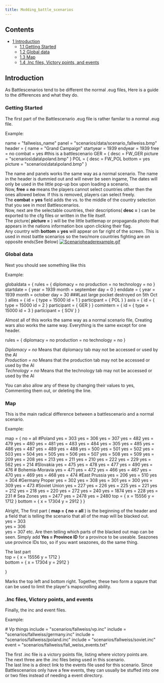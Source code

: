 ```yaml
---
title: Modding_battle_scenarios
---
```


## Contents

- [1 Introduction](#Introduction)
  - [1.1 Getting Started](#Getting_Started)
  - [1.2 Global data](#Global_data)
  - [1.3 Map](#Map)
  - [1.4 .Inc files, Victory points, and events](#.Inc_files.2C_Victory_points.2C_and_events)

## Introduction

As Battlescenarios tend to be different the normal .eug files, Here is a guide to the differences and what they do.

### Getting Started

The first part of the Battlescenario .eug file is rather familar to a normal .eug file.

Example:

name = "fallweiss_name" panel = "scenarios/data/scenario_fallweiss.bmp" header = { name = "Grand Campaign" startyear = 1939 endyear = 1939 free = no combat = yes #this is a battlescenario GER = { desc = FW_GER picture = "scenarios\\data\\poland.bmp" } POL = { desc = FW_POL bottom = yes picture = "scenarios\\data\\poland.bmp" }

The name and panels works the same way as a normal scenario. The name in the header is dummied out and will never be seen ingame, The dates will only be used in the little pop-up box upon loading a scenario.  
Now, **free = no** means the players cannot select countries other then the ones allowed below. If this is removed, players can select freely.  
The **combat = yes** field adds the vs. to the middle of the country selection that you see in most Battlescenarios.  
Now, next are the selectable countries, their descriptions( **desc =** ) can be exported to the cfg files or written in the file itself.  
The picture( **picture =** ) will be the little battlemap or propaganda photo that appears in the nations information box upon clicking their flag.  
Any country with **bottom = yes** will appear on far right of the screen. This is used in most battle scenarios so the two/more countries fighting are on opposite ends(See Below) [![Scenarioheaderexample.gif](/images/d/d1/Scenarioheaderexample.gif)](/wiki/File:Scenarioheaderexample.gif)

### Global data

Next you should see something like this

Example:

globaldata = { rules = { diplomacy = no production = no technology = no } startdate = { year = 1939 month = september day = 0 } enddate = { year = 1939 month = october day = 30 ###Last large pocket destroyed on 5th Oct } allies = { id = { type = 15000 id = 1 } participant = { POL } } axis = { id = { type = 15000 id = 2 } participant = { GER } } comintern = { id = { type = 15000 id = 3 } participant = { SOV } }

Almost all of this works the same way as a normal scenario file, Creating wars also works the same way. Everything is the same except for one header.

rules = { diplomacy = no production = no technology = no }

_Diplomacy = no_ Means that diplomacy tab may not be accessed or used by the AI  
_Production = no_ Means that the production tab may not be accessed or used by the AI  
_Technology = no_ Means that the technology tab may not be accessed or used by the AI

You can also allow any of these by changing their values to yes, Commenting them out, or deleting the line.

### Map

This is the main radical difference between a battlescenario and a normal scenario.

Example:

map = { no = all #Poland yes = 303 yes = 306 yes = 307 yes = 482 yes = 479 yes = 480 yes = 481 yes = 483 yes = 484 yes = 305 yes = 485 yes = 486 yes = 487 yes = 489 yes = 488 yes = 500 yes = 501 yes = 502 yes = 503 yes = 504 yes = 505 yes = 506 yes = 507 yes = 508 yes = 509 yes = 209 yes = 208 yes = 213 yes = 211 yes = 210 yes = 222 yes = 229 yes = 562 yes = 214 #Slovakia yes = 475 yes = 478 yes = 477 yes = 490 yes = 476 # Bohemia-Moravia yes = 471 yes = 472 yes = 466 yes = 467 yes = 470 yes = 469 yes = 468 yes = 474 #East Prussia yes = 206 yes = 510 yes = 304 #Germany Proper yes = 302 yes = 308 yes = 301 yes = 300 yes = 309 yes = 473 #Soviet Union yes = 227 yes = 226 yes = 225 yes = 221 yes = 212 yes = 218 yes = 220 yes = 272 yes = 240 yes = 1874 yes = 228 yes = 231 # Sea Zones yes = 2477 yes = 2478 yes = 2480 top = { x = 15556 y = 1712 } bottom = { x = 17304 y = 2912 } }

Alright, The first part ( **map = { no = all** ) is the beginning of the header and a field that is telling the scenario that all of the map will be blacked out.  
yes = 303  
yes = 306  
yes = 307 etc. Are then telling which parts of the blacked out map can be seen. Simply add **Yes = Province ID** for a province to be useable. Seazones use province IDs too, so if you want seazones, do the same thing.

The last part  
top = { x = 15556 y = 1712 }  
bottom = { x = 17304 y = 2912 }

}

Marks the top left and bottom right. Together, these two form a sqaure that can be used to limit the player's mapscrolling ability.

### .Inc files, Victory points, and events

Finally, the inc and event files.

Example:

\# Vp things include = "scenarios/fallweiss/vp.inc" include = "scenarios/fallweiss/germany.inc" include = "scenarios/fallweiss/poland.inc" include = "scenarios/fallweiss/soviet.inc" event = "scenarios/fallweiss/fall_weiss_events.txt"

The first .inc file is a victory points file, listing where victory points are.  
The next three are the .inc files being used in this scenario.  
The last line is a direct link to the events file used for this scenario. Since Battlescenarios only have a few events, they can usually be stuffed into one or two files instead of needing a event directory.

